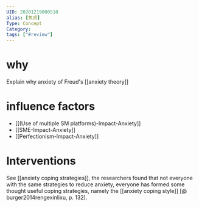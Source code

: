 ```yaml
---
UID: 20201219000510
alias: [焦虑]
Type: Concept
Category: 
tags: ["#review"]
---
```


# why

Explain why anxiety of Freud's [[anxiety theory]]

# influence factors

- [[(Use of multiple SM platforms)-Impact-Anxiety]]
- [[SME-Impact-Anxiety]]
- [[Perfectionism-Impact-Anxiety]]

# Interventions

See [[anxiety coping strategies]], the researchers found that not everyone with the same strategies to reduce anxiety, everyone has formed some thought useful coping strategies, namely the [[anxiety coping style]] [@ burger2014rengexinlixu, p. 132).
